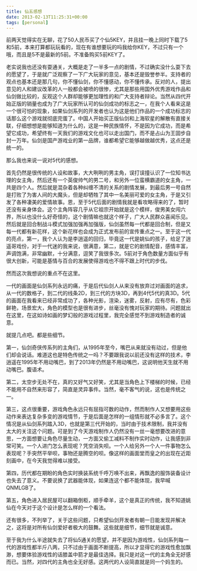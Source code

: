 ```yaml
---
title: 仙五感想
date: 2013-02-13T11:25:31+00:00
tags: [personal]
---
```


前两天觉得实在无聊，花了50人民币买了个仙5KEY，并且挂一晚上同时下载了5和5前，本来打算都玩玩看的，现在有谁想要玩的吗我给你KEY，不过只有一个哦，而且是5不是最新的5前。不准备购买5前KEY了。

老实说我也还没有耍通关，大概是走了一半多一点的剧情，不过确实没什么耍下去的愿望了，于是就广泛观察了一下广大玩家的意见，基本还是毁誉参半。支持者的观点也基本还是那几句，你不懂仙剑，你不懂感动，你不懂传承。反对的人，提出意见的人和建议改革的人一般都会被喷的很惨，尤其是那些用国外优秀游戏作品和仙剑做比较的，反观这个人群却能够更加理性的和广大支持者辩论。当然从四代开始正版的销量也成为了广大玩家所认可的仙剑成功的标志之一，在我个人看来这是一个很可怕的现象，如果仙剑系列的开发者也认为这是他们作品的一个成功标志的话那么这个游戏就彻底完蛋了。中国人开始买正版仙剑和上海软星的解散有直接关联，仔细想想是能够知道为什么的，这是一种民族情怀，不是因为它成功，而是希望它成功，希望终有一天我们的游戏文化也可以走出国门，而不是占山为王固步自封一万年。仙剑是国产游戏业的第一品牌，谁都希望它能够越做越优秀，这点还是统一的。

那么我也来说一说对5代的感想。

首先仍然是很传统的人设和故事，大大咧咧的男主角，误打误撞认识了一位知书达理的女主角，然后还有一个英俊帅气的男二号，和另外一位蛮横霸道的女主角，一共是四个人。然后就是混杂着各种纠缠不清的关系的剧情发展，到最后男一号自然是打败了为害人间的大魔头，但是却牺牲了其中一名美丽可爱的女主角，于是又引发了各种凄美的爱情故事。恩，至于5代后面的剧情我就是看攻略得来的了，暂时还没有亲身体会。这个主角阵容几乎从它祖宗开始就是这个模样，俊男美女闯六界，所以也没什么好奇怪的，这个剧情嘛也就这个样子，广大人民群众喜闻乐见。然后就是回合制战斗模式加强加强再加强版，仙剑虽然每一代都是回合制，但是又每一代都有新花样，这个新花样也会成为正式发布前的宣传重点之一。至于这一代的亮点，第一，我个人认为是李逍遥的回归，毕竟这一代是姚仙的孩子，给足了逍遥哥戏份，对于一代迷的我来说，很满意，第二，就是它的剧情配音，感情丰富，声调饱满，非常幽默，十分满意，逗笑了我很多次。5前对于角色数量方面似乎有很大创新，可能是基情与百合的发展使得游戏也不得不跟上时代的步伐。

然而这次我想说的重点不在这里。

一代的画面是仙剑系列永远的痛，于是后代仙剑人从来没有放弃过对画面的追求，从一代的数格子，到二代的线条2D，到三代的方块3D，再到4代5代的真3D。5代的画面在我看来已经非常成功了，各种光影，渲染，迷雾，反射，应有尽有，色彩鲜艳，场景宏大，角色的模型也是很有进步，丝毫没有愧对玩家的期待。问题就出在这里，在这如诗如画的梦幻般的游戏过程里，我完全感觉不到游戏制造者的诚意。

就提几点吧。都是些细节。

第一，仙剑奇侠传系列的主角们，从1995年至今，嘴巴从来就没有动过，但是他们却会说话。难道这也是特色传统之一吗？不要跟我说以前还没有这样的技术，李逍遥在1995年不用动嘴巴，到了2013年仍然是不用动嘴巴，这说明他天生就不用动嘴巴。腹语术。

第二，太空步无处不在，真的又好气又好笑，尤其是当角色上下楼梯的时候，已经不能用不自然来形容了，简直是灵异事件。当然，毫不客气的说，这也是传统之一。

第三，这点很重要，游戏角色永远只有屈指可数的动作，然而制作人又想要用这些动作来表达复杂多变的游戏情节，于是后面是怎样的一组情形就不必多言了。这个情况是从仙剑系列踏入3D，也就是第三代开始的，当时由于技术限制，我并没有太大的关注这个问题。可是到了今天游戏制作人仍然没有一丝一毫想要改进的意思，一方面想要让角色尽量生动，一方面又偷工减料不制作实时动作，让我感到非常可笑。一个人进门怎么表现呢？凭空消失呗。一个人给另外一个人一件事物怎么表现呢？手突然平举呗，事物还是腾空的呗。像这样的画面堂而皇之的出现在近距刻画中，在今天我觉得难以接受。

第四，历代都在期盼的角色实时换装系统千呼万唤不出来，再飘逸的服饰装备设计也失去了意义。不要说换了武器能体现，如果连这个都不能体现，我早喊QNMLGB了。

第五，角色进入居民屋可以翻箱倒柜，顺手牵羊，这个是真正的传统，我不知道姚仙在今天对于这个设计是怎么样的一个看法。

还有很多，不列举了，关于这些问题，只希望仙剑开发者有朝一日能发现并解决之，这将是对所有仙剑爱好者极大的鼓舞。这些就是细节，细节就是诚意。

至于我为什么半途就失去了将仙5通关的愿望，并不是因为游戏性，仙剑系列每一代的游戏性都半斤八两，只不过由于画面不断提高，所以才显得它的游戏性愈加飘渺，想要体验游戏性的话膝盖中箭才是最佳选择。我只是对这一代的主角全无好感而已。当然，对四代的主角也全无好感。这两代的人设简直就是同一个妈生的。

